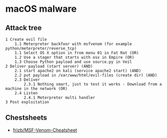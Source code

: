 # macOS malware

## Attack tree

```text
1 Create evil file
    1.1 Meterpreter backfoor with msfvenom (for example python/meterpreter/reverse_tcp)
    1.1 Select OS X option in from menu 01 in Fat Rat (OR)
    1.2 Use a stager that starts with osx in Empire (OR)
    1.3 Choose Python payload and use source.py in Veil
2 Deliver payload (start server) (AND)
    2.1 start apache2 on kali (service apache2 start) (AND)
    2.2 put payload in /var/www/html/evil-files (create dir) (AND)
    2.3 Deliver
        2.3.1 Nothing smart, just to test it works - Download from a machine in the network (OR)
    2.4 Listen
        2.4.1 Meterpreter multi handler
3 Post exploitation
```

## Chestsheets

* [frizb/MSF-Venom-Cheatsheet](https://github.com/frizb/MSF-Venom-Cheatsheet)